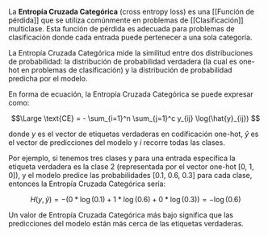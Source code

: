 La **Entropía Cruzada Categórica** (cross entropy loss) es una [[Función de pérdida]] que se utiliza comúnmente en problemas de [[Clasificación]] multiclase. Esta función de pérdida es adecuada para problemas de clasificación donde cada entrada puede pertenecer a una sola categoría.

La Entropía Cruzada Categórica mide la similitud entre dos distribuciones de probabilidad: la distribución de probabilidad verdadera (la cual es one-hot en problemas de clasificación) y la distribución de probabilidad predicha por el modelo.

En forma de ecuación, la Entropía Cruzada Categórica se puede expresar como:

$$\Large
\text{CE} = - \sum_{i=1}^n \sum_{j=1}^c y_{ij} \log(\hat{y}_{ij})
$$

donde $y$ es el vector de etiquetas verdaderas en codificación one-hot, $\hat{y}$ es el vector de predicciones del modelo y $i$ recorre todas las clases.

Por ejemplo, si tenemos tres clases y para una entrada específica la etiqueta verdadera es la clase 2 (representada por el vector one-hot [0, 1, 0]), y el modelo predice las probabilidades [0.1, 0.6, 0.3] para cada clase, entonces la Entropía Cruzada Categórica sería:

$$
H(y, \hat{y}) = - (0 * \log(0.1) + 1 * \log(0.6) + 0 * \log(0.3)) = - \log(0.6)
$$

Un valor de Entropía Cruzada Categórica más bajo significa que las predicciones del modelo están más cerca de las etiquetas verdaderas.


